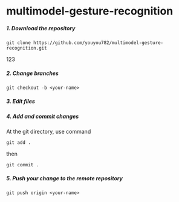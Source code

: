 # multimodel-gesture-recognition

##### 1. Download the repository 
```
git clone https://github.com/youyou782/multimodel-gesture-recognition.git
```
123
##### 2. Change branches
```
git checkout -b <your-name>
```
##### 3. Edit files

##### 4. Add and commit changes

At the git directory, use command 
```
git add .
```
then 
```
git commit .
```

##### 5. Push your change to the remote repository
```
git push origin <your-name>
```

